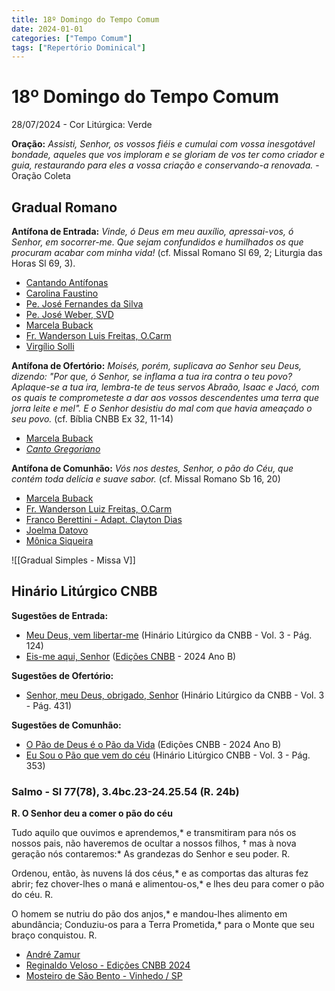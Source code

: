 ```yaml
---
title: 18º Domingo do Tempo Comum
date: 2024-01-01
categories: ["Tempo Comum"]
tags: ["Repertório Dominical"]
---
```

# 18º Domingo do Tempo Comum
28/07/2024 - Cor Litúrgica: Verde

**Oração:** *Assisti, Senhor, os vossos fiéis e cumulai com vossa inesgotável bondade, aqueles que vos imploram e se gloriam de vos ter como criador e guia, restaurando para eles a vossa criação e conservando-a renovada.* - Oração Coleta

## Gradual Romano
**Antífona de Entrada:** *Vinde, ó Deus em meu auxílio, apressai-vos, ó Senhor, em socorrer-me. Que sejam confundidos e humilhados os que procuram acabar com minha vida!* (cf. Missal Romano Sl 69, 2; Liturgia das Horas Sl 69, 3). 
- [Cantando Antífonas](https://youtu.be/l1j8OYR-4mc?si=_Xaw9xiTSLR4fHye)
- [Carolina Faustino](https://youtu.be/At1Qc4FO7o0?si=5t48JM-EHBzFXC3z)
- [Pe. José Fernandes da Silva](https://youtu.be/gDxOW8qhQxw?si=aCcZIAxaTZR8Xq5K)
- [Pe. José Weber, SVD](https://youtu.be/OS48BaPanss?si=D6S0ut1e85sjiHHj)
- [Marcela Buback](https://youtu.be/9IxKxmTDUtA?si=_QT_4MbqXSuXXlvQ)
- [Fr. Wanderson Luis Freitas, O.Carm](https://youtu.be/VuVIq77kbS0?si=xy3WuJH9hD_N9ppn)
- [Virgílio Solli](https://youtu.be/LXNPG8Yzqm8?si=1cVDFEh3RhQms6Ur)

**Antífona de Ofertório:** *Moisés, porém, suplicava ao Senhor seu Deus, dizendo: "Por que, ó Senhor, se inflama a tua ira contra o teu povo? Aplaque-se a tua ira, lembra-te de teus servos Abraão, Isaac e Jacó, com os quais te comprometeste a dar aos vossos descendentes uma terra que jorra leite e mel". E o Senhor desistiu do mal com que havia ameaçado o seu povo.* (cf. Bíblia CNBB Ex 32, 11-14)
- [Marcela Buback](https://youtu.be/b9hcLTTC5FQ?si=fSIQwKxUbNdkeb-J)
- [_Canto Gregoriano_](https://youtu.be/CbB7kUptX00?si=y26d9kdt01joZIsu)

**Antífona de Comunhão:** *Vós nos destes, Senhor, o pão do Céu, que contém toda delícia e suave sabor.* (cf. Missal Romano Sb 16, 20)
- [Marcela Buback](https://youtu.be/rFJuYPIqo8k?si=jVjCDfGCyT-la2nv)
- [Fr. Wanderson Luiz Freitas, O.Carm](https://youtu.be/Kp8iKWA0asA?si=EuBOlZIttdPUkcdx)
- [Franco Berettini - Adapt. Clayton Dias](https://youtu.be/BA--TlW2XvM?si=dEAoYMXAPCQMTUmD)
- [Joelma Datovo](https://youtu.be/6zuNbfhHgTE?si=z8rv3rpAJNdPSGx-)
- [Mônica Siqueira](https://youtu.be/VDysMg-a18o?si=0R5_nTiKjCRezHxV)

![[Gradual Simples - Missa V]]

## Hinário Litúrgico CNBB
**Sugestões de Entrada:** 
- [Meu Deus, vem libertar-me](https://youtu.be/982ohsVN5P8?si=qDJlDjhfwSysor5u)
  (Hinário Litúrgico da CNBB - Vol. 3 - Pág. 124)
- [Eis-me aqui, Senhor](https://youtu.be/z4pbQnNcZHI?si=J_kw-CaQNzoq-nNt)
  ([Edições CNBB](https://drive.google.com/drive/folders/1B59NzkFt3mtEovOZ6BYn5_-ZcTMpwKHD) - 2024 Ano B)

**Sugestões de Ofertório:**
- [Senhor, meu Deus, obrigado, Senhor](https://youtu.be/Vlj7Tj1sqnM?si=X_UIWkNFDJ3nqMLR)
  (Hinário Litúrgico da CNBB - Vol. 3 - Pág. 431)


**Sugestões de Comunhão:**
- [O Pão de Deus é o Pão da Vida](https://youtu.be/GdHk0zqaQmk?si=sFesbTdcm9FRRARv)
  (Edições CNBB - 2024 Ano B)
- [Eu Sou o Pão que vem do céu](https://youtu.be/lGPe0vn_Aqw?si=1BqmnCsYVZdrG4Th)
  (Hinário Litúrgico CNBB - Vol. 3 - Pág. 353)


### Salmo - Sl 77(78), 3.4bc.23-24.25.54 (R. 24b)

**R. O Senhor deu a comer o pão do céu**

Tudo aquilo que ouvimos e aprendemos,\*
e transmitiram para nós os nossos pais,
não haveremos de ocultar a nossos filhos, †
mas à nova geração nós contaremos:\*
As grandezas do Senhor e seu poder. R.

Ordenou, então, às nuvens lá dos céus,\*
e as comportas das alturas fez abrir;
fez chover-lhes o maná e alimentou-os,\*
e lhes deu para comer o pão do céu. R.

O homem se nutriu do pão dos anjos,\*
e mandou-lhes alimento em abundância;
Conduziu-os para a Terra Prometida,\*
para o Monte que seu braço conquistou. R.

- [André Zamur](https://youtu.be/f6N1CKoGo1w?si=7aVbXuK0TI0H-Dnb)
- [Reginaldo Veloso - Edições CNBB 2024](https://youtu.be/f6p-IVpgt6w?si=YKavVlnflouR3cDd) 
- [Mosteiro de São Bento - Vinhedo / SP](https://youtu.be/gktlFuhUoEw?si=10qGGFrg_xG-eKsk&t=165)
